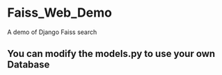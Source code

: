 # Faiss_Web_Demo
A demo of Django Faiss search

## You can modify the models.py to use your own Database
